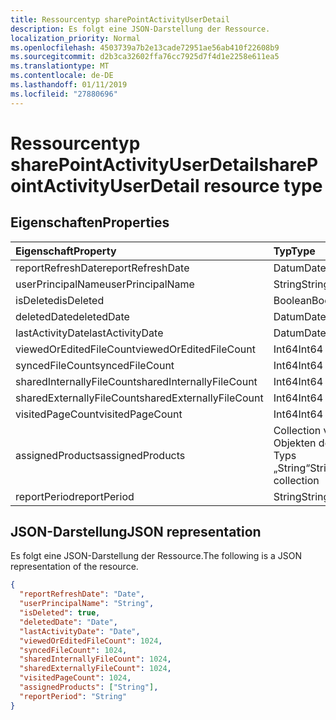```yaml
---
title: Ressourcentyp sharePointActivityUserDetail
description: Es folgt eine JSON-Darstellung der Ressource.
localization_priority: Normal
ms.openlocfilehash: 4503739a7b2e13cade72951ae56ab410f22608b9
ms.sourcegitcommit: d2b3ca32602ffa76cc7925d7f4d1e2258e611ea5
ms.translationtype: MT
ms.contentlocale: de-DE
ms.lasthandoff: 01/11/2019
ms.locfileid: "27880696"
---
```

# <a name="sharepointactivityuserdetail-resource-type"></a><span data-ttu-id="d95ea-103">Ressourcentyp sharePointActivityUserDetail</span><span class="sxs-lookup"><span data-stu-id="d95ea-103">sharePointActivityUserDetail resource type</span></span>

## <a name="properties"></a><span data-ttu-id="d95ea-104">Eigenschaften</span><span class="sxs-lookup"><span data-stu-id="d95ea-104">Properties</span></span>

| <span data-ttu-id="d95ea-105">Eigenschaft</span><span class="sxs-lookup"><span data-stu-id="d95ea-105">Property</span></span>                  | <span data-ttu-id="d95ea-106">Typ</span><span class="sxs-lookup"><span data-stu-id="d95ea-106">Type</span></span>              |
| :------------------------ | :---------------- |
| <span data-ttu-id="d95ea-107">reportRefreshDate</span><span class="sxs-lookup"><span data-stu-id="d95ea-107">reportRefreshDate</span></span>         | <span data-ttu-id="d95ea-108">Datum</span><span class="sxs-lookup"><span data-stu-id="d95ea-108">Date</span></span>              |
| <span data-ttu-id="d95ea-109">userPrincipalName</span><span class="sxs-lookup"><span data-stu-id="d95ea-109">userPrincipalName</span></span>         | <span data-ttu-id="d95ea-110">String</span><span class="sxs-lookup"><span data-stu-id="d95ea-110">String</span></span>            |
| <span data-ttu-id="d95ea-111">isDeleted</span><span class="sxs-lookup"><span data-stu-id="d95ea-111">isDeleted</span></span>                 | <span data-ttu-id="d95ea-112">Boolean</span><span class="sxs-lookup"><span data-stu-id="d95ea-112">Boolean</span></span>           |
| <span data-ttu-id="d95ea-113">deletedDate</span><span class="sxs-lookup"><span data-stu-id="d95ea-113">deletedDate</span></span>               | <span data-ttu-id="d95ea-114">Datum</span><span class="sxs-lookup"><span data-stu-id="d95ea-114">Date</span></span>              |
| <span data-ttu-id="d95ea-115">lastActivityDate</span><span class="sxs-lookup"><span data-stu-id="d95ea-115">lastActivityDate</span></span>          | <span data-ttu-id="d95ea-116">Datum</span><span class="sxs-lookup"><span data-stu-id="d95ea-116">Date</span></span>              |
| <span data-ttu-id="d95ea-117">viewedOrEditedFileCount</span><span class="sxs-lookup"><span data-stu-id="d95ea-117">viewedOrEditedFileCount</span></span>   | <span data-ttu-id="d95ea-118">Int64</span><span class="sxs-lookup"><span data-stu-id="d95ea-118">Int64</span></span>             |
| <span data-ttu-id="d95ea-119">syncedFileCount</span><span class="sxs-lookup"><span data-stu-id="d95ea-119">syncedFileCount</span></span>           | <span data-ttu-id="d95ea-120">Int64</span><span class="sxs-lookup"><span data-stu-id="d95ea-120">Int64</span></span>             |
| <span data-ttu-id="d95ea-121">sharedInternallyFileCount</span><span class="sxs-lookup"><span data-stu-id="d95ea-121">sharedInternallyFileCount</span></span> | <span data-ttu-id="d95ea-122">Int64</span><span class="sxs-lookup"><span data-stu-id="d95ea-122">Int64</span></span>             |
| <span data-ttu-id="d95ea-123">sharedExternallyFileCount</span><span class="sxs-lookup"><span data-stu-id="d95ea-123">sharedExternallyFileCount</span></span> | <span data-ttu-id="d95ea-124">Int64</span><span class="sxs-lookup"><span data-stu-id="d95ea-124">Int64</span></span>             |
| <span data-ttu-id="d95ea-125">visitedPageCount</span><span class="sxs-lookup"><span data-stu-id="d95ea-125">visitedPageCount</span></span>          | <span data-ttu-id="d95ea-126">Int64</span><span class="sxs-lookup"><span data-stu-id="d95ea-126">Int64</span></span>             |
| <span data-ttu-id="d95ea-127">assignedProducts</span><span class="sxs-lookup"><span data-stu-id="d95ea-127">assignedProducts</span></span>          | <span data-ttu-id="d95ea-128">Collection von Objekten des Typs „String“</span><span class="sxs-lookup"><span data-stu-id="d95ea-128">String collection</span></span> |
| <span data-ttu-id="d95ea-129">reportPeriod</span><span class="sxs-lookup"><span data-stu-id="d95ea-129">reportPeriod</span></span>              | <span data-ttu-id="d95ea-130">String</span><span class="sxs-lookup"><span data-stu-id="d95ea-130">String</span></span>            |

## <a name="json-representation"></a><span data-ttu-id="d95ea-131">JSON-Darstellung</span><span class="sxs-lookup"><span data-stu-id="d95ea-131">JSON representation</span></span>

<span data-ttu-id="d95ea-132">Es folgt eine JSON-Darstellung der Ressource.</span><span class="sxs-lookup"><span data-stu-id="d95ea-132">The following is a JSON representation of the resource.</span></span>

<!-- {
  "blockType": "resource",
  "@odata.type": "microsoft.graph.sharePointActivityUserDetail"
} -->

```json
{
  "reportRefreshDate": "Date", 
  "userPrincipalName": "String", 
  "isDeleted": true, 
  "deletedDate": "Date", 
  "lastActivityDate": "Date", 
  "viewedOrEditedFileCount": 1024, 
  "syncedFileCount": 1024, 
  "sharedInternallyFileCount": 1024, 
  "sharedExternallyFileCount": 1024, 
  "visitedPageCount": 1024, 
  "assignedProducts": ["String"], 
  "reportPeriod": "String"
}
```
